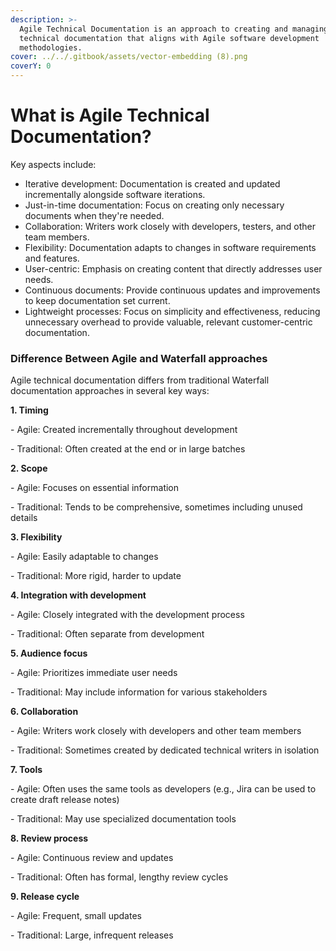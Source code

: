 ```yaml
---
description: >-
  Agile Technical Documentation is an approach to creating and managing
  technical documentation that aligns with Agile software development
  methodologies.
cover: ../../.gitbook/assets/vector-embedding (8).png
coverY: 0
---
```


# What is Agile Technical Documentation?

Key aspects include:

* Iterative development: Documentation is created and updated incrementally alongside software iterations.&#x20;
* Just-in-time documentation: Focus on creating only necessary documents when they're needed.
* Collaboration: Writers work closely with developers, testers, and other team members.&#x20;
* Flexibility: Documentation adapts to changes in software requirements and features.&#x20;
* User-centric: Emphasis on creating content that directly addresses user needs.&#x20;
* Continuous documents: Provide continuous updates and improvements to keep documentation set current.&#x20;
* Lightweight processes: Focus on simplicity and effectiveness, reducing unnecessary overhead to provide valuable, relevant customer-centric documentation.

### Difference Between Agile and Waterfall approaches

Agile technical documentation differs from traditional Waterfall documentation approaches in several key ways:

**1. Timing**

&#x20;  \- Agile: Created incrementally throughout development

&#x20;  \- Traditional: Often created at the end or in large batches

**2. Scope**

&#x20;  \- Agile: Focuses on essential information

&#x20;  \- Traditional: Tends to be comprehensive, sometimes including unused details

**3. Flexibility**

&#x20;  \- Agile: Easily adaptable to changes

&#x20;  \- Traditional: More rigid, harder to update

**4. Integration with development**

&#x20;  \- Agile: Closely integrated with the development process

&#x20;  \- Traditional: Often separate from development

**5. Audience focus**

&#x20;  \- Agile: Prioritizes immediate user needs

&#x20;  \- Traditional: May include information for various stakeholders

**6. Collaboration**

&#x20;  \- Agile: Writers work closely with developers and other team members

&#x20;  \- Traditional: Sometimes created by dedicated technical writers in isolation

**7. Tools**

&#x20;  \- Agile: Often uses the same tools as developers (e.g., Jira can be used to create draft release notes)

&#x20;  \- Traditional: May use specialized documentation tools

**8. Review process**

&#x20;  \- Agile: Continuous review and updates

&#x20;  \- Traditional: Often has formal, lengthy review cycles

**9. Release cycle**

&#x20;  \- Agile: Frequent, small updates

&#x20;  \- Traditional: Large, infrequent releases
